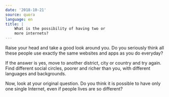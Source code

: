 ```yaml
---
date: '2018-10-21'
source: quora
language: en
title: |
    What is the possibility of having two or
    more internets?
---
```


Raise your head and take a good look around you. Do you seriously think
all these people use exactly the same websites and apps as you do
everyday?

If the answer is yes, move to another district, city or country and try
again. Find different social circles, poorer and richer than you, with
different languages and backgrounds.

Now, look at your original question. Do you think it is possible to have
only one single Internet, even if people lives are so different?
